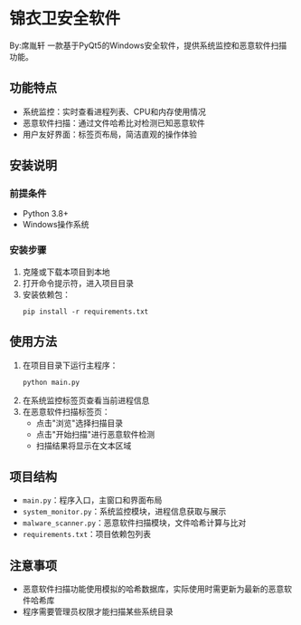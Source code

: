 # 锦衣卫安全软件
By:席胤轩
一款基于PyQt5的Windows安全软件，提供系统监控和恶意软件扫描功能。

## 功能特点
- 系统监控：实时查看进程列表、CPU和内存使用情况
- 恶意软件扫描：通过文件哈希比对检测已知恶意软件
- 用户友好界面：标签页布局，简洁直观的操作体验

## 安装说明

### 前提条件
- Python 3.8+ 
- Windows操作系统

### 安装步骤
1. 克隆或下载本项目到本地
2. 打开命令提示符，进入项目目录
3. 安装依赖包：
   ```
   pip install -r requirements.txt
   ```

## 使用方法
1. 在项目目录下运行主程序：
   ```
   python main.py
   ```
2. 在系统监控标签页查看当前进程信息
3. 在恶意软件扫描标签页：
   - 点击"浏览"选择扫描目录
   - 点击"开始扫描"进行恶意软件检测
   - 扫描结果将显示在文本区域

## 项目结构
- `main.py`：程序入口，主窗口和界面布局
- `system_monitor.py`：系统监控模块，进程信息获取与展示
- `malware_scanner.py`：恶意软件扫描模块，文件哈希计算与比对
- `requirements.txt`：项目依赖包列表

## 注意事项
- 恶意软件扫描功能使用模拟的哈希数据库，实际使用时需更新为最新的恶意软件哈希库
- 程序需要管理员权限才能扫描某些系统目录